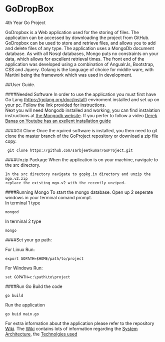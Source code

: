 
# GoDropBox
4th Year Go Project

GoDropbox is a Web application used for the storing of files. The application can be accessed by downloading the project from GitHub. GoDropbox can be used to store and retrieve files, and allows you to add and delete files of any type. The application uses a MongoDb document database. As with all Nosql databases, Mongo puts no constraints on your data, which allows for excellent retrieval times. The front end of the application was developed using a combination of AngualrJs, Bootstrap, CSS and Jquery. Golang is the language of choice for middle ware, with Martini being the framework which was used in development.

##User Guide. 

####Needed Software
In order to use the application you must first have Go Lang (<https://golang.org/doc/install>) enviroment installed and set up on your pc. Follow the link provided for instructions.  
Next you will need Mongodb installed and working, you can find instalation instructions at [the Mongodb website]( https://www.mongodb.com/download-center?jmp=nav#community). If you perfer to follow a video [Derek Banas on Youtube has an exellent installation guide](https://www.youtube.com/watch?v=-0X8mr6Q8Ew&list=PLGLfVvz_LVvRfdt8_W0dV311Xa8SayfCY&index=1&t=172s)  

####Git Clone
Once the rquired software is installed, you then need to git clone the master branch of the GoProject repository or download a zip file copy.
```
 git clone https://github.com/sarbjeetkumar/GoProject.git
```
####Unzip Package
When the application is on your machine, navigate to the src directory. 
```
In the src directory navigate to gopkg.in directory and unzip the mgo.v2.zip
replace the existing mgo.v2 with the recently unziped.
```
####Running Mongo
To start the mongo database. Open up 2 seperate windows in your terminal comand prompt.  
In terminal 1 type
```
mongod
```
In terminal 2 type
```
mongo
```

####Set your go path:

For Linux Run:

```
export GOPATH=$HOME/path/to/project

```
For Windows Run:
```
set GOPATH=c:\path\to\project
```

####Run Go 
Build the code 
```
go build
```
Run the application 
```
go buid main.go
```

For extra information about the application please refer to the repository [Wiki](https://github.com/sarbjeetkumar/GoProject/wiki). The
[Wiki](https://github.com/sarbjeetkumar/GoProject/wiki) contains lots of information regarding the [System Architecture](https://github.com/sarbjeetkumar/GoProject/wiki/3.-System-Architecture), the [Technolgies used](https://github.com/sarbjeetkumar/GoProject/wiki/2.-Technologies)

